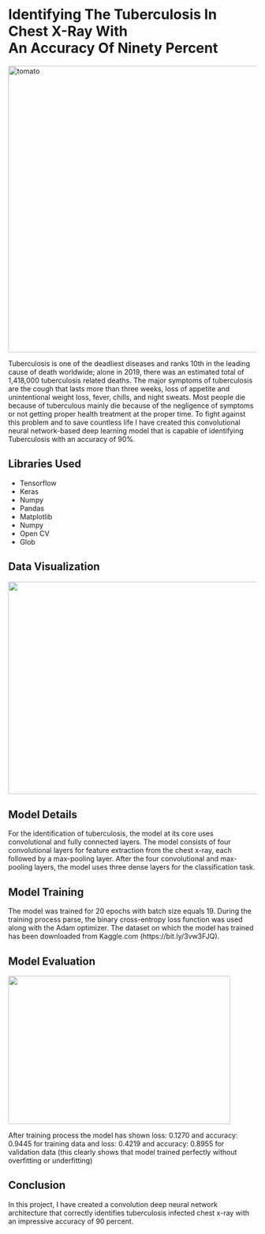 # Identifying The Tuberculosis In Chest X-Ray With <br> An Accuracy Of Ninety Percent 
<img src="https://cdn.the-scientist.com/assets/articleNo/66278/aImg/33044/tb.jpg" alt="tomato" width="900" height="580">
<p>Tuberculosis is one of the deadliest diseases and ranks 10th in the leading cause of death worldwide; alone in 2019, there was an estimated total of 1,418,000 tuberculosis related deaths. The major symptoms of tuberculosis are the cough that lasts more than three weeks, loss of appetite and unintentional weight loss, fever, chills, and night sweats. Most people die because of tuberculous mainly die because of the negligence of symptoms or not getting proper health treatment at the proper time. To fight against this problem and to save countless life I have created this convolutional neural network-based deep learning model that is capable of identifying Tuberculosis with an accuracy of 90%. </p>
<h2>Libraries Used</h2>
<ul>
  <li>Tensorflow</li>
  <li>Keras</li>
  <li>Numpy</li>
  <li>Pandas </li>
  <li>Matplotlib</li>
  <li>Numpy</li>
  <li>Open CV</li>
  <li>Glob</li>
</ul> 
<h2>Data Visualization</h2>
<p align="center">
<img src="https://github.com/NavinBondade/Tuberculosis_Detection_with_90_percent_accuracy/blob/main/Tuberculosis%20Detection%20with%2090%25%20accuracy/Graps%20and%20Images/Tuberculosis%20Data%20Visualization.jpg" width="730" height="430">
</p>  
<h2>Model Details</h2>
<p> For the identification of tuberculosis, the model at its core uses convolutional and fully connected layers. The model consists of four convolutional layers for feature extraction from the chest x-ray, each followed by a max-pooling layer.  After the four convolutional and max-pooling layers, the model uses three dense layers for the classification task.</p>
<h2>Model Training</h2>
<p>The model was trained for 20 epochs with batch size equals 19. During the training process parse, the binary cross-entropy loss function was used along with the Adam optimizer. The dataset on which the model has trained has been downloaded from Kaggle.com (https://bit.ly/3vw3FJQ). </p>
<h2>Model Evaluation</h2>
<img src="https://github.com/NavinBondade/Tuberculosis_Detection_with_90_percent_accuracy/blob/main/Tuberculosis%20Detection%20with%2090%25%20accuracy/Graps%20and%20Images/loss.png" width="450" height="300">
<p>After training process the model has shown loss: 0.1270 and accuracy: 0.9445 for training data and loss: 0.4219 and accuracy: 0.8955 for validation data (this clearly shows that model trained perfectly without overfitting or underfitting)</p>
<h2>Conclusion</h2>
<p>In this project, I have created a convolution deep neural network architecture that correctly identifies tuberculosis infected chest x-ray with an impressive accuracy of 90 percent.</p>
